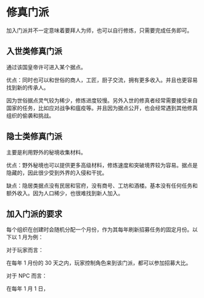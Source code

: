 # 修真门派

加入门派并不一定意味着要拜人为师，也可以自行修炼，只需要完成任务即可。

## 入世类修真门派

通过该国皇帝许可进入某个据点。

优点：同时也可以和世俗的商人，工匠，厨子交流，拥有更多收入。并且也更容易找到新的传承人。

因为世俗据点灵气较为稀少，修炼进度较慢。另外入世的修真者经常需要接受来自国家的任务，比如应对战争和瘟疫等。并且因为据点公开，也会经常遇到其他修真组织的偷袭和挑战。

## 隐士类修真门派

主要是利用野外的秘境收集材料。

优点：野外秘境也可以提供更多高级材料，修炼速度和突破境界较为容易。据点是隐藏的，因此很少受到外界的入侵和干扰。

缺点：隐居类据点没有民居和官府，没有商号、工坊和酒楼。基本没有任何任务和额外收入。因为人口稀少，也很难找到新人加入。

## 加入门派的要求

每个组织在创建时会随机分配一个月份，作为其每年刷新招募任务的固定月份。以下以 1 月为例：

对于玩家而言：

在每年 1 月份的 30 天之内，玩家控制角色来到该门派，都可以参加招募大比。

对于 NPC 而言：

在每年 1 月 1 日，
